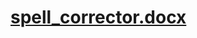 # [spell_corrector.docx](https://github.com/AnjaliAM/SPELLING_CHECKER/files/10232715/spell_corrector.docx)
